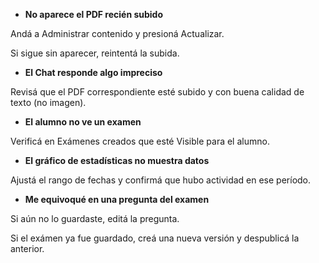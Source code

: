 -	**No aparece el PDF recién subido**  

Andá a Administrar contenido y presioná Actualizar.  

Si sigue sin aparecer, reintentá la subida.  

-	**El Chat responde algo impreciso**

 Revisá que el PDF correspondiente esté subido y con buena calidad de texto (no imagen).  

-	**El alumno no ve un examen**  

Verificá en Exámenes creados que esté Visible para el alumno.  

-	**El gráfico de estadísticas no muestra datos**  

Ajustá el rango de fechas y confirmá que hubo actividad en ese período.  

-	**Me equivoqué en una pregunta del examen**  

Si aún no lo guardaste, editá la pregunta.  

Si el exámen ya fue guardado, creá una nueva versión y despublicá la anterior.
